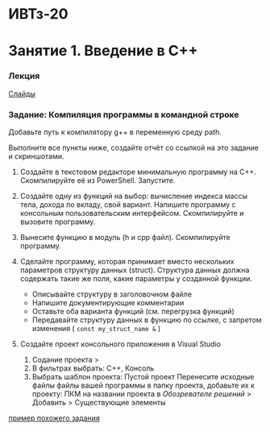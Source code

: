 # ИВТз-20

# Занятие 1. Введение в С++
### Лекция
[Слайды](https://raw.githubusercontent.com/VetrovSV/OOP/master/C%2B%2B%20(part%201).pdf)

### Задание: Компиляция программы в командной строке
Добавьте путь к компилятору g++ в переменную среду path.

Выполните все пункты ниже, создайте отчёт со ссылкой на это задание и скриншотами.

1. Создайте в текстовом редакторе минимальную программу на C++. Скомпилируйте её из PowerShell. Запустите. 
2. Создайте одну из функций на выбор: вычисление индекса массы тела, дохода по вкладу, свой вариант. Напишите программу с консольным пользовательским интерфейсом. Скомпилируйте и вызовите программу.
3. Вынесите функцию в модуль (h и cpp файл). Скомпилируйте программу. 
4. Сделайте программу, которая принимает вместо нескольких параметров структуру данных (struct). Структура данных должна содержать такие же поля, какие параметры у созданной функции.
    - Описывайте структуру в заголовочном файле
    - Напишите документирующие комментарии
    - Оставьте оба варианта функций (см. перегрузка функций)
    - Передавайте структуру данных в функцию по ссылке, с запретом изменения ( `const my_struct_name &` )

5. Создайте проект консольного приложения в Visual Studio
    1. Содание проекта >
    2. В фильтрах выбрать: С++, Консоль
    3. Выбрать шаблон проекта: Пустой проект
Перенесите исходные файлы файлы вашей программы в папку проекта, добавьте их к проекту: ПКМ на названии проекта в _Обозревателе решений_ > Добавить > Существующие элементы


[пример похожего задания](https://github.com/VetrovSV/OOP/blob/master/2021-fall/plan_cpp.md#%D0%BA%D0%BE%D0%BC%D0%BF%D0%B8%D0%BB%D1%8F%D1%86%D0%B8%D1%8F-%D0%B2-%D0%BA%D0%BE%D0%BC%D0%B0%D0%BD%D0%B4%D0%BD%D0%BE%D0%B9-%D1%81%D1%82%D1%80%D0%BE%D0%BA%D0%B5)
